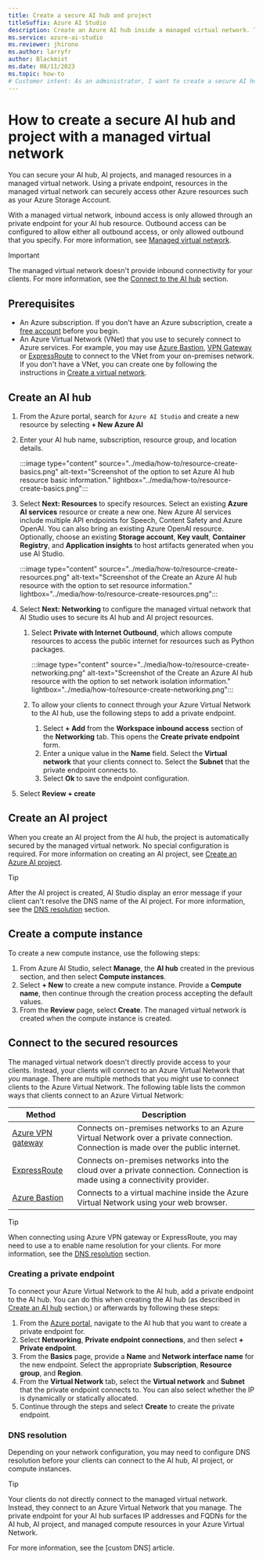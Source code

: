 ```yaml
---
title: Create a secure AI hub and project
titleSuffix: Azure AI Studio
description: Create an Azure AI hub inside a managed virtual network. The managed virtual network secures access to managed resources such as computes.
ms.service: azure-ai-studio
ms.reviewer: jhirono
ms.author: larryfr
author: Blackmist
ms.date: 08/11/2023
ms.topic: how-to
# Customer intent: As an administrator, I want to create a secure AI hub and project with a managed virtual network so that I can secure access to the AI hub and project resources.
---
```


# How to create a secure AI hub and project with a managed virtual network

You can secure your AI hub, AI projects, and managed resources in a managed virtual network. Using a private endpoint, resources in the managed virtual network can securely access other Azure resources such as your Azure Storage Account.

With a managed virtual network, inbound access is only allowed through an private endpoint for your AI hub resource. Outbound access can be configured to allow either all outbound access, or only allowed outbound that you specify. For more information, see [Managed virtual network](configure-managed-network.md).

> [!IMPORTANT]
> The managed virtual network doesn't provide inbound connectivity for your clients. For more information, see the [Connect to the AI hub](#connect-to-the-ai-hub) section. 

## Prerequisites

- An Azure subscription. If you don't have an Azure subscription, create a [free account](https://azure.microsoft.com/free) before you begin.
- An Azure Virtual Network (VNet) that you use to securely connect to Azure services. For example, you may use [Azure Bastion](/azure/bastion/bastion-overview), [VPN Gateway](/azure/vpn-gateway/vpn-gateway-about-vpngateways) or [ExpressRoute](/azure/expressroute/expressroute-introduction) to connect to the VNet from your on-premises network. If you don't have a VNet, you can create one by following the instructions in [Create a virtual network](https://docs.microsoft.com/azure/virtual-network/quick-create-portal).

## Create an AI hub

1. From the Azure portal, search for `Azure AI Studio` and create a new resource by selecting **+ New Azure AI**
1. Enter your AI hub name, subscription, resource group, and location details.

    :::image type="content" source="../media/how-to/resource-create-basics.png" alt-text="Screenshot of the option to set Azure AI hub resource basic information." lightbox="../media/how-to/resource-create-basics.png":::

1. Select **Next: Resources** to specify resources. Select an existing **Azure AI services** resource or create a new one. New Azure AI services include multiple API endpoints for Speech, Content Safety and Azure OpenAI. You can also bring an existing Azure OpenAI resource. Optionally, choose an existing **Storage account**, **Key vault**, **Container Registry**, and **Application insights** to host artifacts generated when you use AI Studio.

    :::image type="content" source="../media/how-to/resource-create-resources.png" alt-text="Screenshot of the Create an Azure AI hub resource with the option to set resource information." lightbox="../media/how-to/resource-create-resources.png"::: 

1. Select **Next: Networking** to configure the managed virtual network that AI Studio uses to secure its AI hub and AI project resources.
    
    1. Select **Private with Internet Outbound**, which allows compute resources to access the public internet for resources such as Python packages.

        :::image type="content" source="../media/how-to/resource-create-networking.png" alt-text="Screenshot of the Create an Azure AI hub resource with the option to set network isolation information." lightbox="../media/how-to/resource-create-networking.png":::

    1. To allow your clients to connect through your Azure Virtual Network to the AI hub, use the following steps to add a private endpoint.
    
        1. Select **+ Add** from the **Workspace inbound access** section of the **Networking** tab. This opens the **Create private endpoint** form. 
        1. Enter a unique value in the **Name** field. Select the **Virtual network** that your clients connect to. Select the **Subnet** that the private endpoint connects to.
        1. Select **Ok** to save the endpoint configuration.

1. Select **Review + create**

## Create an AI project

When you create an AI project from the AI hub, the project is automatically secured by the managed virtual network. No special configuration is required. For more information on creating an AI project, see [Create an Azure AI project](create-projects.md).

> [!TIP]
> After the AI project is created, AI Studio display an error message if your client can't resolve the DNS name of the AI project. For more information, see the [DNS resolution](#dns-resolution) section.

## Create a compute instance

To create a new compute instance, use the following steps:

1. From Azure AI Studio, select **Manage**, the **AI hub** created in the previous section, and then select **Compute instances**.
1. Select **+ New** to create a new compute instance. Provide a **Compute name**, then continue through the creation process accepting the default values. 
1. From the **Review** page, select **Create**. The managed virtual network is created when the compute instance is created.

## Connect to the secured resources

The managed virtual network doesn't directly provide access to your clients. Instead, your clients will connect to an Azure Virtual Network that *you* manage. There are multiple methods that you might use to connect clients to the Azure Virtual Network. The following table lists the common ways that clients connect to an Azure Virtual Network:

| Method | Description |
| ----- | ----- |
| [Azure VPN gateway](/azure/vpn-gateway/vpn-gateway-about-vpngateways.md) | Connects on-premises networks to an Azure Virtual Network over a private connection. Connection is made over the public internet. |
| [ExpressRoute](https://azure.microsoft.com/services/expressroute/) | Connects on-premises networks into the cloud over a private connection. Connection is made using a connectivity provider. |
| [Azure Bastion](/azure/bastion/bastion-overview) | Connects to a virtual machine inside the Azure Virtual Network using your web browser. |

> [!TIP]
> When connecting using Azure VPN gateway or ExpressRoute, you may need to use a to enable name resolution for your clients. For more information, see the [DNS resolution](#dns-resolution) section.

### Creating a private endpoint

To connect your Azure Virtual Network to the AI hub, add a private endpoint to the AI hub. You can do this when creating the AI hub (as described in [Create an AI hub](#create-an-ai-hub) section,) or afterwards by following these steps:

1. From the [Azure portal](https://portal.azure.com), navigate to the AI hub that you want to create a private endpoint for.
1. Select **Networking**, **Private endpoint connections**, and then select **+ Private endpoint**.
1. From the **Basics** page, provide a **Name** and **Network interface name** for the new endpoint. Select the appropriate **Subscription**, **Resource group**, and **Region**.
1. From the **Virtual Network** tab, select the **Virtual network** and **Subnet** that the private endpoint connects to. You can also select whether the IP is dynamically or statically allocated.
1. Continue through the steps and select **Create** to create the private endpoint.

### DNS resolution

Depending on your network configuration, you may need to configure DNS resolution before your clients can connect to the AI hub, AI project, or compute instances.

> [!TIP]
> Your clients do not directly connect to the managed virtual network. Instead, they connect to an Azure Virtual Network that you manage. The private endpoint for your AI hub surfaces IP addresses and FQDNs for the AI hub, AI project, and managed compute resources in your Azure Virtual Network.

For more information, see the [custom DNS] article.

